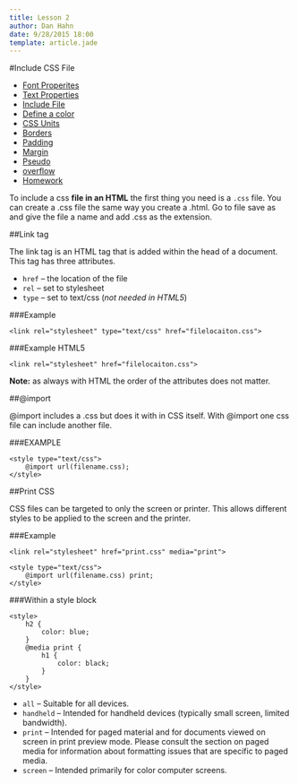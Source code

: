 ```yaml
---
title: Lesson 2
author: Dan Hahn
date: 9/28/2015 18:00
template: article.jade
---
```


#Include CSS File

* [Font Properites]()
* [Text Properties](text.html)
* [Include File](include.html)
* [Define a color](color.html)
* [CSS Units](sizes.html)
* [Borders](borders.html)
* [Padding](padding.html)
* [Margin](margin.html)
* [Pseudo](pseudo.html)
* [overflow](overflow.html)
* [Homework](homework.html)

To include a css **file in an HTML** the first thing you need is a `.css` file.  You can create a .css file the same way you create a .html.  Go to file save as and give the file a name and add .css as the extension.

##Link tag

The link tag is an HTML tag that is added within the head of a document.  This tag has three attributes.

* `href` – the location of the file
* `rel` – set to stylesheet
* `type` – set to text/css (*not needed in HTML5*)

###Example

    <link rel="stylesheet" type="text/css" href="filelocaiton.css">

###Example HTML5

    <link rel="stylesheet" href="filelocaiton.css">

**Note:** as always with HTML the order of the attributes does not matter.

##@import

@import includes a .css but does it with in CSS itself.  With @import one css file can include another file.

###EXAMPLE

    <style type="text/css">
        @import url(filename.css);
    </style>

##Print CSS

CSS files can be targeted to only the screen or printer.  This allows different styles to be applied to the screen and the printer.

###Example

    <link rel="stylesheet" href="print.css" media="print">

    <style type="text/css">
        @import url(filename.css) print;
    </style>

###Within a style block

    <style>
        h2 {
            color: blue;
        }
        @media print {
            h1 {
                color: black;
            }
        }
    </style>


* `all` – Suitable for all devices.
* `handheld` – Intended for handheld devices (typically small screen, limited bandwidth).
* `print` – Intended for paged material and for documents viewed on screen in print preview mode. Please consult the section on paged media for information about formatting issues that are specific to paged media.
* `screen` – Intended primarily for color computer screens.
